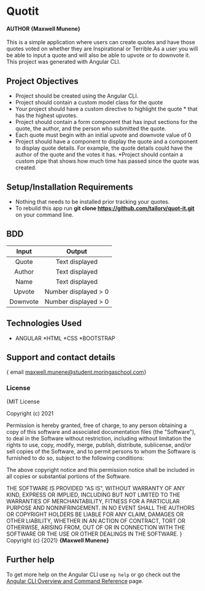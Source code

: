 # Quotit

#### AUTHOR **{Maxwell Munene}**

This is a simple application where users can create quotes and have those quotes voted on whether they are Inspirational or Terrible.As a user you will be able to input a quote and will also be able to upvote or to downvote it. This project was generated with Angular CLI.

## Project Objectives
* Project should be created using the Angular CLI.
* Project should contain a custom model class for the quote
* Your project should have a custom directive to highlight the quote * that has the highest upvotes.
* Project should contain a form component that has input sections for the quote, the author, and the person who submitted the quote.
* Each quote must begin with an initial upvote and downvote value of 0
* Project should have a component to display the quote and a component to display quote details. For example, the quote details could have the author of the quote and the votes it has.
*Project should contain a custom pipe that shows how much time has passed since the quote was created. 


## Setup/Installation Requirements
* Nothing that needs to be installed prior tracking your quotes.
* To rebuild this app run **git clone https://github.com/tailorv/quot-it.git**  on your command line.


## BDD
 | Input                | Output
 | :-------------:      | :-------------:
 |  Quote               | Text displayed
 |  Author              | Text displayed
 |  Name                | Text displayed
 |  Upvote              | Number displayed > 0
 |  Downvote            | Number displayed > 0


## Technologies Used
 * ANGULAR
 *HTML
 *CSS
 *BOOTSTRAP


## Support and contact details
{ email maxwell.munene@student.moringaschool.com}
### License
{MIT License

Copyright (c) 2021

Permission is hereby granted, free of charge, to any person obtaining a copy
of this software and associated documentation files (the "Software"), to deal
in the Software without restriction, including without limitation the rights
to use, copy, modify, merge, publish, distribute, sublicense, and/or sell
copies of the Software, and to permit persons to whom the Software is
furnished to do so, subject to the following conditions:

The above copyright notice and this permission notice shall be included in all
copies or substantial portions of the Software.

THE SOFTWARE IS PROVIDED "AS IS", WITHOUT WARRANTY OF ANY KIND, EXPRESS OR
IMPLIED, INCLUDING BUT NOT LIMITED TO THE WARRANTIES OF MERCHANTABILITY,
FITNESS FOR A PARTICULAR PURPOSE AND NONINFRINGEMENT. IN NO EVENT SHALL THE
AUTHORS OR COPYRIGHT HOLDERS BE LIABLE FOR ANY CLAIM, DAMAGES OR OTHER
LIABILITY, WHETHER IN AN ACTION OF CONTRACT, TORT OR OTHERWISE, ARISING FROM,
OUT OF OR IN CONNECTION WITH THE SOFTWARE OR THE USE OR OTHER DEALINGS IN THE
SOFTWARE.
}
Copyright (c) {2021} **{Maxwell Munene}**

## Further help
To get more help on the Angular CLI use `ng help` or go check out the [Angular CLI Overview and Command Reference](https://angular.io/cli) page.